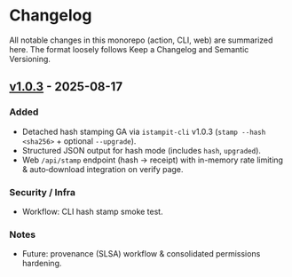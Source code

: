 # Changelog

All notable changes in this monorepo (action, CLI, web) are summarized here. The format loosely follows Keep a Changelog and Semantic Versioning.

## [v1.0.3] - 2025-08-17

### Added

- Detached hash stamping GA via `istampit-cli` v1.0.3 (`stamp --hash <sha256>` + optional `--upgrade`).
- Structured JSON output for hash mode (includes `hash`, `upgraded`).
- Web `/api/stamp` endpoint (hash → receipt) with in-memory rate limiting & auto‑download integration on verify page.

### Security / Infra

- Workflow: CLI hash stamp smoke test.

### Notes

- Future: provenance (SLSA) workflow & consolidated permissions hardening.

[v1.0.3]: https://github.com/SinAi-Inc/iStampit.io/releases/tag/v1.0.3
